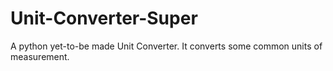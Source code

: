 # Unit-Converter-Super
A python yet-to-be made Unit Converter. It converts some common units of measurement.
